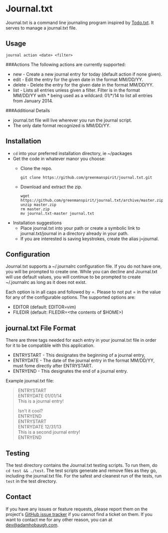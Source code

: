 Journal.txt
===========
Journal.txt is a command line journaling program inspired by [Todo.txt](http://todotxt.com). It serves to manage a journal.txt file.

Usage
-----
`journal action <date> <filter>`

###Actions
The following actions are currently supported:

* new - Create a new journal entry for today (default action if none given).
* edit - Edit the entry for the given date in the format MM/DD/YY.
* delete - Delete the entry for the given date in the format MM/DD/YY.
* list - Lists all entries unless given a filter. Filter is in the format MM/DD/YY with \* being used as a wildcard: 01/\*/14 to list all entries from January 2014.


###Additional Details
* journal.txt file will live wherever you run the journal script.
* The only date format recognized is MM/DD/YY.

Installation
------------

* `cd` into your preferred installation directory, ie ~/packages
* Get the code in whatever manor you choose:
  * Clone the repo.

    ```
    git clone https://github.com/greenmanspirit/journal.txt.git
    ```
  * Download and extract the zip.

    ```
    wget https://github.com/greenmanspirit/journal.txt/archive/master.zip
    unzip master.zip
    rm master.zip
    mv journal.txt-master journal.txt
    ```
* Installation suggestions
  * Place journal.txt into your path or create a symbolic link to journal.txt/journal in a directory already in your path.
  * If you are interested is saving keystrokes, create the alias j=journal.

Configuration
-------------
Journal.txt supports a ~/.journalrc configuration file. If you do not have one, you will be prompted to create one. While you can decline and Journal.txt will use default values, you will continue to be prompted to create ~/.journalrc as long as it does not exist.

Each option is in all caps and followed by =. Please to not put = in the value for any of the configurable options. The supported options are:

* EDITOR (default: EDITOR=vim)
* FILEDIR (default: FILEDIR=\<the contents of $HOME\>)

journal.txt File Format
-----------------------
There are three tags needed for each entry in your journal.txt file in order for it to be compatible with this application.

* ENTRYSTART - This designates the beginning of a journal entry,
* ENTRYDATE - The date of the journal entry in the format MM/DD/YY, must fome directly after ENTRYSTART.
* ENTRYEND - This designates the end of a journal entry.

Example journal.txt file:
> ENTRYSTART  
> ENTRYDATE 01/01/14  
> This is a journal entry!  
>
> Isn't it cool?  
> ENTRYEND  
> ENTRYSTART  
> ENTRYDATE 12/31/13  
> This is a second journal entry!  
> ENTRYEND

Testing
-------
The test directory contains the Journal.txt testing scripts. To run them, do `cd test && ./test`. The test scripts generate and remove files as they go, including the journal.txt file. For the safest and cleanest run of the tests, run `test` in the test directory.

Contact
-------
If you have any issues or feature requests, please report them on the project's [GitHub issue tracker](https://github.com/greenmanspirit/journal.txt/issues) if you cannot find a ticket on them. If you want to contact me for any other reason, you can at <dev@adamhobaugh.com>.
